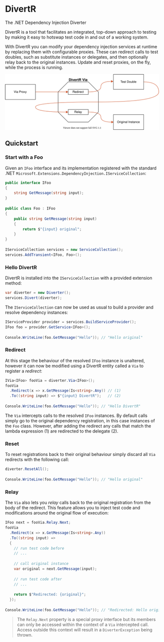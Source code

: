 # DivertR

The .NET Dependency Injection Diverter

DivertR is a tool that facilitates an integrated, top-down approach to testing by making it easy to hotswap
test code in and out of a working system.

With DivertR you can modify your dependency injection services at runtime by replacing them with configurable proxies.
These can redirect calls to test doubles, such as substitute instances or delegates, and then optionally relay back to the original instances. 
Update and reset proxies, on the fly, while the process is running.

![DivertR Via](./docs/assets/images/DivertR_Via.svg)

## Quickstart

### Start with a Foo
Given an `IFoo` interface and its implementation registered with the standard .NET `Microsoft.Extensions.DependencyInjection.IServiceCollection`:

```csharp
public interface IFoo
{
    string GetMessage(string input);
}

public class Foo : IFoo
{
    public string GetMessage(string input)
    {
        return $"{input} original";
    }
}

IServiceCollection services = new ServiceCollection();
services.AddTransient<IFoo, Foo>();
```
### Hello DivertR
DivertR is installed into the `IServiceCollection` with a provided extension method:

```csharp
var diverter = new Diverter();
services.Divert(diverter);
```

The `IServiceCollection` can now be used as usual to build a provider and resolve dependency instances:

```csharp
IServiceProvider provider = services.BuildServiceProvider();
IFoo foo = provider.GetService<IFoo>();

Console.WriteLine(foo.GetMessage("Hello")); // "Hello original"
```

### Redirect
At this stage the behaviour of the resolved `IFoo` instance is unaltered, however it can now be modified using 
a DivertR entity called a `Via` to register a *redirect*:

```csharp
IVia<IFoo> fooVia = diverter.Via<IFoo>();
fooVia
  .Redirect(x => x.GetMessage(Is<string>.Any)) // (1)
  .To((string input) => $"{input} DivertR");   // (2)
  
Console.WriteLine(foo.GetMessage("Hello")); // "Hello DivertR"
```

The `Via` intercepts calls to the resolved `IFoo` instances.
By default calls simply go to the original dependency registration, in this case instances of the `Foo` class.
However, after adding the redirect any calls that match the lambda expression (1) are redirected to the delegate (2).

### Reset

To reset registrations back to their original behaviour simply discard all `Via` redirects with the following call:

```csharp
diverter.ResetAll();
  
Console.WriteLine(foo.GetMessage("Hello")); // "Hello original"
```

### Relay

The `Via` also lets you *relay* calls back to the original registration from the body of the redirect.
This feature allows you to inject test code and modifications around the original flow of execution:

```csharp
IFoo next = fooVia.Relay.Next;
fooVia
  .Redirect(x => x.GetMessage(Is<string>.Any))
  .To((string input) =>
  {
    // run test code before
    // ...

    // call original instance
    var original = next.GetMessage(input);
    
    // run test code after
    // ...
    
    return $"Redirected: {original}";
  });
  
Console.WriteLine(foo.GetMessage("Hello")); // "Redirected: Hello original"
```
> The `Relay.Next` property is a special proxy interface but its members can only be accessed
> within the context of a `Via` intercepted call. Access outside this context will
> result in a `DiverterException` being thrown.

